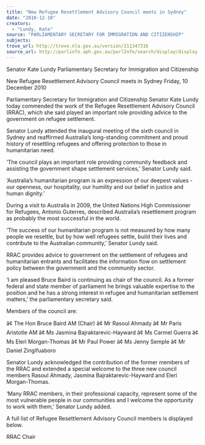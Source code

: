 ```yaml
---
title: "New Refugee Resettlement Advisory Council meets in Sydney"
date: "2010-12-10"
creators:
  - "Lundy, Kate"
source: "PARLIAMENTARY SECRETARY FOR IMMIGRATION AND CITIZENSHIP"
subjects:
trove_url: http://trove.nla.gov.au/version/211347316
source_url: http://parlinfo.aph.gov.au/parlInfo/search/display/display.w3p;query=Id%3A%22media/pressrel/500150%22
---
```


 

 Senator Kate Lundy  Parliamentary Secretary for Immigration and Citizenship 

 

 

 New Refugee Resettlement Advisory Council  meets in Sydney  Friday, 10 December 2010 

 Parliamentary Secretary for Immigration and Citizenship Senator Kate Lundy today  commended the work of the Refugee Resettlement Advisory Council (RRAC), which  she said played an important role providing advice to the government on refugee  settlement. 

 Senator Lundy attended the inaugural meeting of the sixth council in Sydney and  reaffirmed Australia’s long-standing commitment and proud history of resettling  refugees and offering protection to those in humanitarian need. 

 ‘The council plays an important role providing community feedback and assisting the  government shape settlement services,’ Senator Lundy said. 

 ‘Australia’s humanitarian program is an expression of our deepest values - our  openness, our hospitality, our humility and our belief in justice and human dignity.’ 

 During a visit to Australia in 2009, the United Nations High Commissioner for  Refugees, Antonio Guterres, described Australia’s resettlement program as probably  the most successful in the world. 

 ‘The success of our humanitarian program is not measured by how many people we  resettle, but by how well refugees settle, build their lives and contribute to the  Australian community,’ Senator Lundy said. 

 RRAC provides advice to government on the settlement of refugees and  humanitarian entrants and facilitates the information flow on settlement policy  between the government and the community sector. 

 ‘I am pleased Bruce Baird is continuing as chair of the council. As a former federal  and state member of parliament he brings valuable expertise to the position and he  has a strong interest in refugee and humanitarian settlement matters,’ the  parliamentary secretary said. 

 Members of the council are: 

 â¢ The Hon Bruce Baird AM (Chair)  â¢ Mr Rasoul Ahmady  â¢ Mr Paris Aristotle AM  â¢ Ms Jasmina Bajraktarevic-Hayward  â¢ Ms Carmel Guerra  â¢ Ms Eleri Morgan-Thomas  â¢ Mr Paul Power  â¢ Ms Jenny Semple  â¢ Mr Daniel Zingifuaboro 

 Senator Lundy acknowledged the contribution of the former members of the RRAC  and extended a special welcome to the three new council members Rasoul Ahmady,  Jasmina Bajraktarevic-Hayward and Eleri Morgan-Thomas. 

 ‘Many RRAC members, in their professional capacity, represent some of the most  vulnerable people in our communities and I welcome the opportunity to work with  them,’ Senator Lundy added. 

 A full list of Refugee Resettlement Advisory Council members is displayed below. 

 RRAC Chair   

